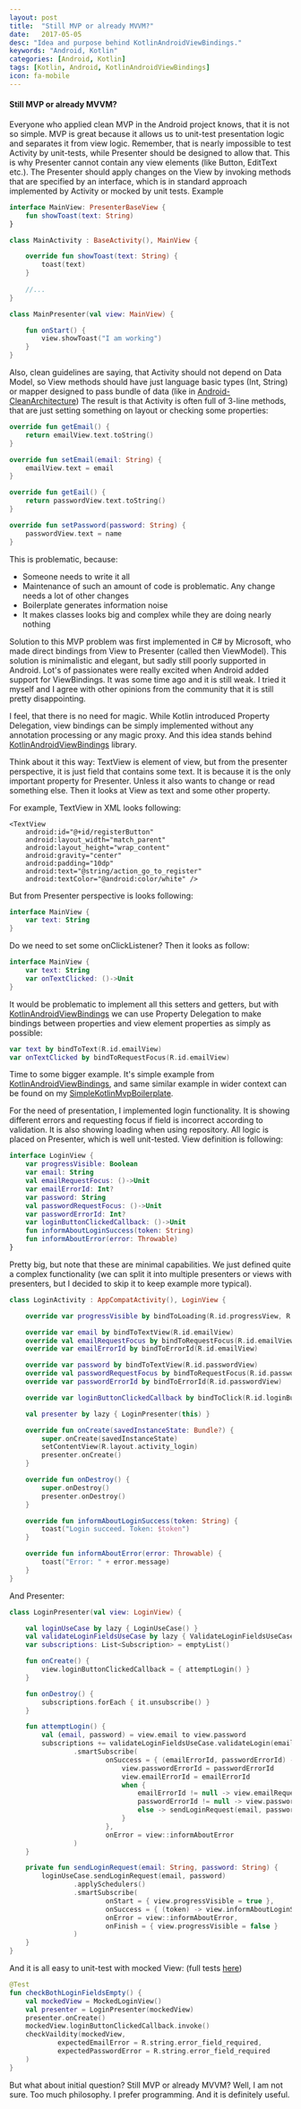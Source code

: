 ```yaml
---
layout: post
title:  "Still MVP or already MVVM?"
date:   2017-05-05
desc: "Idea and purpose behind KotlinAndroidViewBindings."
keywords: "Android, Kotlin"
categories: [Android, Kotlin]
tags: [Kotlin, Android, KotlinAndroidViewBindings]
icon: fa-mobile
---
```


#### Still MVP or already MVVM?

Everyone who applied clean MVP in the Android project knows, that it is not so simple. MVP is great because it allows us to unit-test presentation logic and separates it from view logic. Remember, that is nearly impossible to test Activity by unit-tests, while Presenter should be designed to allow that. This is why Presenter cannot contain any view elements (like Button, EditText etc.). The Presenter should apply changes on the View by invoking methods that are specified by an interface, which is in standard approach implemented by Activity or mocked by unit tests. Example

```kotlin
interface MainView: PresenterBaseView {
    fun showToast(text: String)
}
```

```kotlin
class MainActivity : BaseActivity(), MainView {

    override fun showToast(text: String) {
        toast(text)
    }
    
    //...
}
```

```kotlin
class MainPresenter(val view: MainView) {

    fun onStart() {
        view.showToast("I am working")
    }
}
```

Also, clean guidelines are saying, that Activity should not depend on Data Model, so View methods should have just language basic types (Int, String) or mapper designed to pass bundle of data
(like in [Android-CleanArchitecture](https://github.com/android10/Android-CleanArchitecture/blob/master/presentation/src/main/java/com/fernandocejas/android10/sample/presentation/mapper/UserModelDataMapper.java))
The result is that Activity is often full of 3-line methods, that are just setting something on layout or checking some properties:

```kotlin
override fun getEmail() {
    return emailView.text.toString()
}

override fun setEmail(email: String) {
    emailView.text = email
}

override fun getEail() {
    return passwordView.text.toString()
}

override fun setPassword(password: String) {
    passwordView.text = name
}
```

This is problematic, because:
* Someone needs to write it all
* Maintenance of such an amount of code is problematic. Any change needs a lot of other changes
* Boilerplate generates information noise
* It makes classes looks big and complex while they are doing nearly nothing

Solution to this MVP problem was first implemented in C# by Microsoft, who made direct bindings from View 
to Presenter (called then ViewModel). This solution is minimalistic and elegant, but sadly still poorly supported in Android.
Lot's of passionates were really excited when Android added support for ViewBindings. It was some time ago and it is still weak. 
I tried it myself and I agree with other opinions from the community that it is still pretty disappointing. 

I feel, that there is no need for magic. While Kotlin introduced Property Delegation, view bindings can be simply implemented
without any annotation processing or any magic proxy. And this idea stands behind [KotlinAndroidViewBindings](https://github.com/MarcinMoskala/KotlinAndroidViewBindings) library. 

Think about it this way: TextView is element of view, but from the presenter perspective, it is just field that contains some text. It is because it is the only important property for Presenter. Unless it also wants to change or read something else. Then it looks at View as text and some other property.

For example, TextView in XML looks following:
```
<TextView
    android:id="@+id/registerButton"
    android:layout_width="match_parent"
    android:layout_height="wrap_content"
    android:gravity="center"
    android:padding="10dp"
    android:text="@string/action_go_to_register"
    android:textColor="@android:color/white" />
```

But from Presenter perspective is looks following:
```kotlin
interface MainView {
    var text: String
}
```

Do we need to set some onClickListener? Then it looks as follow:
```kotlin
interface MainView {
    var text: String
    var onTextClicked: ()->Unit
}
```

It would be problematic to implement all this setters and getters, but with [KotlinAndroidViewBindings](https://github.com/MarcinMoskala/KotlinAndroidViewBindings) we can use Property Delegation to make bindings between properties and view element properties as simply as possible:

```kotlin
var text by bindToText(R.id.emailView)
var onTextClicked by bindToRequestFocus(R.id.emailView)
```

Time to some bigger example. It's simple example from [KotlinAndroidViewBindings](https://github.com/MarcinMoskala/KotlinAndroidViewBindings), and same similar example in wider context can be found on my [SimpleKotlinMvpBoilerplate](https://github.com/MarcinMoskala/SimpleKotlinMvpBoilerplate). 

For the need of presentation, I implemented login functionality. It is showing different errors and 
requesting focus if field is incorrect according to validation. It is also showing loading when using repository. All logic is placed on Presenter, which is well unit-tested. View definition is following:

```kotlin
interface LoginView {
    var progressVisible: Boolean
    var email: String
    val emailRequestFocus: ()->Unit
    var emailErrorId: Int?
    var password: String
    val passwordRequestFocus: ()->Unit
    var passwordErrorId: Int?
    var loginButtonClickedCallback: ()->Unit
    fun informAboutLoginSuccess(token: String)
    fun informAboutError(error: Throwable)
}
```

Pretty big, but note that these are minimal capabilities. We just defined quite a complex functionality (we can split it into multiple presenters or views with presenters, but I decided to skip it to keep example more typical). 

```kotlin
class LoginActivity : AppCompatActivity(), LoginView {

    override var progressVisible by bindToLoading(R.id.progressView, R.id.loginFormView)

    override var email by bindToTextView(R.id.emailView)
    override val emailRequestFocus by bindToRequestFocus(R.id.emailView)
    override var emailErrorId by bindToErrorId(R.id.emailView)

    override var password by bindToTextView(R.id.passwordView)
    override val passwordRequestFocus by bindToRequestFocus(R.id.passwordView)
    override var passwordErrorId by bindToErrorId(R.id.passwordView)

    override var loginButtonClickedCallback by bindToClick(R.id.loginButton)

    val presenter by lazy { LoginPresenter(this) }

    override fun onCreate(savedInstanceState: Bundle?) {
        super.onCreate(savedInstanceState)
        setContentView(R.layout.activity_login)
        presenter.onCreate()
    }

    override fun onDestroy() {
        super.onDestroy()
        presenter.onDestroy()
    }

    override fun informAboutLoginSuccess(token: String) {
        toast("Login succeed. Token: $token")
    }

    override fun informAboutError(error: Throwable) {
        toast("Error: " + error.message)
    }
}
```

And Presenter:

```kotlin
class LoginPresenter(val view: LoginView) {

    val loginUseCase by lazy { LoginUseCase() }
    val validateLoginFieldsUseCase by lazy { ValidateLoginFieldsUseCase() }
    var subscriptions: List<Subscription> = emptyList()

    fun onCreate() {
        view.loginButtonClickedCallback = { attemptLogin() }
    }

    fun onDestroy() {
        subscriptions.forEach { it.unsubscribe() }
    }

    fun attemptLogin() {
        val (email, password) = view.email to view.password
        subscriptions += validateLoginFieldsUseCase.validateLogin(email, password)
                .smartSubscribe(
                        onSuccess = { (emailErrorId, passwordErrorId) ->
                            view.passwordErrorId = passwordErrorId
                            view.emailErrorId = emailErrorId
                            when {
                                emailErrorId != null -> view.emailRequestFocus()
                                passwordErrorId != null -> view.passwordRequestFocus()
                                else -> sendLoginRequest(email, password)
                            }
                        },
                        onError = view::informAboutError
                )
    }

    private fun sendLoginRequest(email: String, password: String) {
        loginUseCase.sendLoginRequest(email, password)
                .applySchedulers()
                .smartSubscribe(
                        onStart = { view.progressVisible = true },
                        onSuccess = { (token) -> view.informAboutLoginSuccess(token) },
                        onError = view::informAboutError,
                        onFinish = { view.progressVisible = false }
                )
    }
}
```

And it is all easy to unit-test with mocked View: (full tests [here](https://github.com/MarcinMoskala/SimpleKotlinMvpBoilerplate/blob/master/app/src/test/java/com/marcinmoskala/simplekotlinmvpboilerplate/LoginPresenterTest.kt))
```kotlin
@Test
fun checkBothLoginFieldsEmpty() {
    val mockedView = MockedLoginView()
    val presenter = LoginPresenter(mockedView)
    presenter.onCreate()
    mockedView.loginButtonClickedCallback.invoke()
    checkVaildity(mockedView,
            expectedEmailError = R.string.error_field_required,
            expectedPasswordError = R.string.error_field_required
    )
}
```

But what about initial question? Still MVP or already MVVM? Well, I am not sure. Too much philosophy. I prefer programming. And it is definitely useful. 